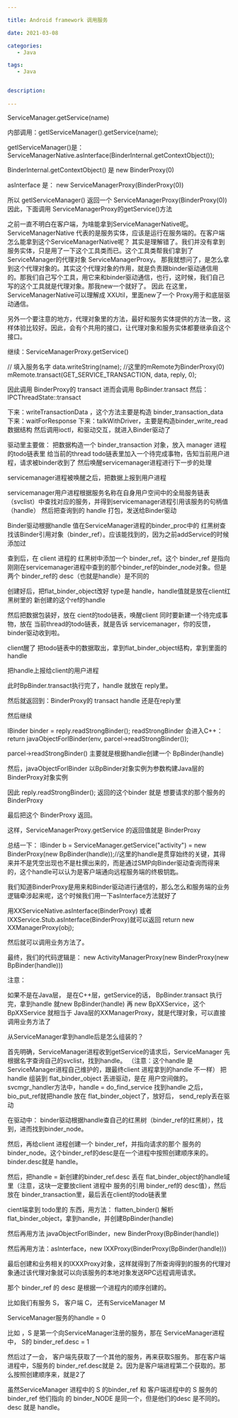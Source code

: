 ```yaml
---

title: Android framework 调用服务

date: 2021-03-08

categories: 
   - Java

tags: 
   - Java


description: 
​
---
```




ServiceManager.getService(name)

内部调用：getIServiceManager().getService(name);

getIServiceManager()是：
ServiceManagerNative.asInterface(BinderInternal.getContextObject());

BinderInternal.getContextObject()  是  new BinderProxy(0)

asInterface 是： new ServiceManagerProxy(BinderProxy(0))


所以 getIServiceManager() 返回一个  ServiceManagerProxy(BinderProxy(0))
因此，下面调用 ServiceManagerProxy的getService()方法


之前一直不明白在客户端，为啥能拿到ServiceManagerNative呢。 ServiceManagerNative 代表的是服务实体，应该是运行在服务端的。在客户端怎么能拿到这个ServiceManagerNative呢？
其实是理解错了。我们并没有拿到服务实体，只是用了一下这个工具类而已。这个工具类帮我们拿到了ServiceManager的代理对象 ServiceManagerProxy。
那我就想问了，是怎么拿到这个代理对象的。其实这个代理对象的作用，就是负责跟binder驱动通信用的。那我们自己写个工具，用它来和binder驱动通信，也行，这时候，我们自己写的这个工具就是代理对象。那我new一个就好了。
因此 在这里，ServiceManagerNative可以理解成 XXUtil，里面new了一个 Proxy用于和底层驱动通信。

另外一个要注意的地方，代理对象里的方法，最好和服务实体提供的方法一致，这样体验比较好。因此，会有个共用的接口，让代理对象和服务实体都要继承自这个接口。


继续：ServiceManagerProxy.getService()

// 填入服务名字
data.writeString(name);
//这里的mRemote为BinderProxy(0)
mRemote.transact(GET_SERVICE_TRANSACTION, data, reply, 0);

因此调用  BinderProxy的 transact
进而会调用 BpBinder.transact
然后：IPCThreadState::transact



下来：writeTransactionData  ，这个方法主要是构造 binder_transaction_data
下来：waitForResponse
下来：talkWithDriver，主要是构造binder_write_read 数据结构
然后调用ioctl，和驱动交互，就进入Binder驱动了


驱动里主要做：
把数据构造一个 binder_transaction 对象，放入 manager 进程的todo链表里
给当前的thread todo链表里加入一个待完成事物，告知当前用户进程，请求被binder收到了
然后唤醒servicemanager进程进行下一步的处理


servicemanager进程被唤醒之后，把数据上报到用户进程

servicemanager用户进程根据服务名称在自身用户空间中的全局服务链表（svclist）中查找对应的服务，并得到servicemanager进程引用该服务的句柄值（handle）
然后把查询到的 handle 打包，发送给Binder驱动

Binder驱动根据handle 值在ServiceManager进程的binder_proc中的 红黑树查找该Binder引用对象（binder_ref）。应该能找到的，因为之前addService的时候添加过

查到后，在 client 进程的 红黑树中添加一个 binder_ref。这个 binder_ref 是指向刚刚在servicemanager进程中查到的那个binder_ref的binder_node对象。但是两个 binder_ref的 desc（也就是handle）是不同的

创建好后，把flat_binder_object改好 type是 handle，handle值就是放在client红黑树里的 新创建的这个ref的handle

然后把数据包装好，放在 cient的todo链表，唤醒client
同时要新建一个待完成事物，放在 当前thread的todo链表，就是告诉 servicemanager，你的反馈，binder驱动收到啦。

client醒了
把todo链表中的数据取出，拿到flat_binder_object结构，拿到里面的 handle

把handle上报给client的用户进程

此时BpBinder.transact执行完了，handle 就放在 reply里。

然后就返回到：BinderProxy的 transact
handle 还是在reply里



然后继续

IBinder binder = reply.readStrongBinder();
readStrongBinder 会进入C++： return javaObjectForIBinder(env, parcel->readStrongBinder());

parcel->readStrongBinder() 主要就是根据handle创建一个 BpBinder(handle)

然后，javaObjectForIBinder 以BpBinder对象实例为参数构建Java层的BinderProxy对象实例

因此  reply.readStrongBinder(); 返回的这个binder 就是 想要请求的那个服务的 BinderProxy

最后把这个 BinderProxy 返回。

这样，ServiceManagerProxy.getService 的返回值就是 BinderProxy

总结一下：
IBinder b = ServiceManager.getService("activity") = new BinderProxy(new BpBinder(handle));//这里的handle是贯穿始终的关键，其得来并不是凭空出现也不是杜撰出来的，而是通过SMP向Binder驱动查询而得来的，这个handle可以认为是客户端通向远程服务端的终极钥匙。




我们知道BinderProxy是用来和Binder驱动进行通信的，那么怎么和服务端的业务逻辑牵涉起来呢，这个时候我们用一下asInterface方法就好了


用XXServiceNative.asInterface(BinderProxy)  或者 IXXService.Stub.asInterface(BinderProxy)就可以返回 return new XXManagerProxy(obj);

然后就可以调用业务方法了。

最终，我们的代码逻辑是：
new ActivityManagerProxy(new BinderProxy(new BpBinder(handle)))

注意：

如果不是在Java层， 是在C++层，getService的话，
BpBinder.transact 执行完，拿到handle
就new BpBinder(handle)
再 new BpXXService，这个 BpXXService 就相当于  Java层的XXManagerProxy，就是代理对象，可以直接调用业务方法了




从ServiceManager拿到handle后是怎么组装的？


首先明确，ServiceManager进程收到getService的请求后，ServiceManager 先根据名字查询自己的svclist，找到handle。
（注意：这个handle 是ServiceManager进程自己维护的，跟最终client 进程拿到的handle 不一样）
把handle 组装到 flat_binder_object 丢进驱动，是在 用户空间做的。  svcmgr_handler方法中，handle  = do_find_service 找到handle 之后，bio_put_ref就把handle 放在 flat_binder_object了，放好后， send_reply丢在驱动

在驱动中：
binder驱动根据handle查自己的红黑树（binder_ref的红黑树），找到，进而找到binder_node。

然后，再给client 进程创建一个 binder_ref，并指向请求的那个 服务的binder_node。这个binder_ref的desc是在一个进程中按照创建顺序来的。
binder.desc就是  handle。

然后，把handle = 新创建的binder_ref.desc 丢在 flat_binder_object的handle域里（注意，这块一定要放client 进程中  服务的引用 binder_ref的 desc值），然后放在 binder_transaction里，最后丢在client的todo链表里


cient端拿到 todo里的 东西，用方法： flatten_binder() 解析flat_binder_object，拿到handle，并创建BpBinder(handle)

然后再用方法 javaObjectForIBinder，new BinderProxy(BpBinder(handle))

然后再用方法：asInterface，new  IXXProxy(BinderProxy(BpBinder(handle)))

最后创建和业务相关的IXXXProxy对象，这样就得到了所查询得到的服务的代理对象通过该代理对象就可以向该服务的本地对象发送RPC远程调用请求。




那个 binder_ref 的 desc 是根据一个进程内的顺序创建的。

比如我们有服务 S， 客户端 C， 还有ServiceManager M

ServiceManager服务的handle = 0 

比如 ，S 是第一个向ServiceManager注册的服务，那在 ServiceManager进程中， S的 binder_ref.desc = 1


然后过了一会， 客户端先获取了一个其他的服务，再来获取S服务。
那在客户端进程中，S服务的 binder_ref.desc就是 2。因为是客户端进程第二个获取的。那么按照创建顺序来，就是2了

虽然ServiceManager 进程中的 S  的binder_ref 和 客户端进程中的 S 服务的 binder_ref 他们指向 的 binder_NODE 是同一个，但是他们的desc 是不同的。
desc 就是 handle。
